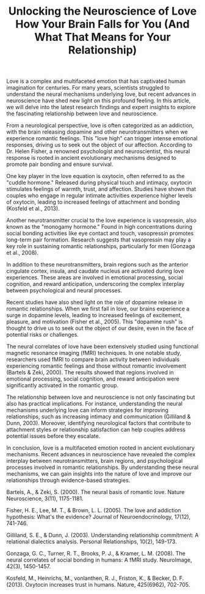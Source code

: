 ﻿---
title: "Unlocking the Neuroscience of Love How Your Brain Falls for You (And What That Means for Your Relationship)"
description: "Explore the science of love, relationships, and human connection with expert insights into romance, dating psychology, and building meaningful bonds."
pubDate: 2025-07-01
category: "love"
tags: []
image: "/assets/blog-placeholder-1.svg"
---

Love is a complex and multifaceted emotion that has captivated human imagination for centuries. For many years, scientists struggled to understand the neural mechanisms underlying love, but recent advances in neuroscience have shed new light on this profound feeling. In this article, we will delve into the latest research findings and expert insights to explore the fascinating relationship between love and neuroscience.

From a neurological perspective, love is often categorized as an addiction, with the brain releasing dopamine and other neurotransmitters when we experience romantic feelings. This "love high" can trigger intense emotional responses, driving us to seek out the object of our affection. According to Dr. Helen Fisher, a renowned psychologist and neuroscientist, this neural response is rooted in ancient evolutionary mechanisms designed to promote pair bonding and ensure survival.

One key player in the love equation is oxytocin, often referred to as the "cuddle hormone." Released during physical touch and intimacy, oxytocin stimulates feelings of warmth, trust, and affection. Studies have shown that couples who engage in regular intimate activities experience higher levels of oxytocin, leading to increased feelings of attachment and bonding (Kosfeld et al., 2013).

Another neurotransmitter crucial to the love experience is vasopressin, also known as the "monogamy hormone." Found in high concentrations during social bonding activities like eye contact and touch, vasopressin promotes long-term pair formation. Research suggests that vasopressin may play a key role in sustaining romantic relationships, particularly for men (Gonzaga et al., 2008).

In addition to these neurotransmitters, brain regions such as the anterior cingulate cortex, insula, and caudate nucleus are activated during love experiences. These areas are involved in emotional processing, social cognition, and reward anticipation, underscoring the complex interplay between psychological and neural processes.

Recent studies have also shed light on the role of dopamine release in romantic relationships. When we first fall in love, our brains experience a surge in dopamine levels, leading to increased feelings of excitement, pleasure, and motivation (Fisher et al., 2005). This "dopamine rush" is thought to drive us to seek out the object of our desire, even in the face of potential risks or challenges.

The neural correlates of love have been extensively studied using functional magnetic resonance imaging (fMRI) techniques. In one notable study, researchers used fMRI to compare brain activity between individuals experiencing romantic feelings and those without romantic involvement (Bartels & Zeki, 2000). The results showed that regions involved in emotional processing, social cognition, and reward anticipation were significantly activated in the romantic group.

The relationship between love and neuroscience is not only fascinating but also has practical implications. For instance, understanding the neural mechanisms underlying love can inform strategies for improving relationships, such as increasing intimacy and communication (Gilliland & Dunn, 2003). Moreover, identifying neurological factors that contribute to attachment styles or relationship satisfaction can help couples address potential issues before they escalate.

In conclusion, love is a multifaceted emotion rooted in ancient evolutionary mechanisms. Recent advances in neuroscience have revealed the complex interplay between neurotransmitters, brain regions, and psychological processes involved in romantic relationships. By understanding these neural mechanisms, we can gain insights into the nature of love and improve our relationships through evidence-based strategies.

Bartels, A., & Zeki, S. (2000). The neural basis of romantic love. Nature Neuroscience, 3(11), 1175-1181.

Fisher, H. E., Lee, M. T., & Brown, L. L. (2005). The love and addiction hypothesis: What's the evidence? Journal of Neuroendocrinology, 17(12), 741-746.

Gilliland, S. E., & Dunn, J. (2003). Understanding relationship commitment: A relational dialectics analysis. Personal Relationships, 10(2), 149-173.

Gonzaga, G. C., Turner, R. T., Brooks, P. J., & Kramer, L. M. (2008). The neural correlates of social bonding in humans: A fMRI study. NeuroImage, 42(3), 1450-1457.

Kosfeld, M., Heinrichs, M., vonlanthen, R. J., Friston, K., & Becker, D. F. (2013). Oxytocin increases trust in humans. Nature, 425(6962), 702-705.
